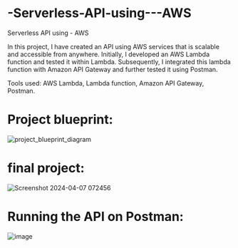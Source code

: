 # **-Serverless-API-using---AWS**
 Serverless API using - AWS

In this project, I have created an API using AWS services that is scalable and accessible from anywhere. Initially, I developed an AWS Lambda function and tested it within Lambda. Subsequently, I integrated this lambda function with Amazon API Gateway and further tested it using Postman.

Tools used: AWS Lambda, Lambda function, Amazon API Gateway, Postman.


# **Project blueprint**:
![project_blueprint_diagram](https://github.com/Rupam200116/-Serverless-API-using---AWS/assets/102980397/091e4dbf-2885-4099-aa2b-54751bfc6800)

# **final project:**
![Screenshot 2024-04-07 072456](https://github.com/Rupam200116/-Serverless-API-using---AWS/assets/102980397/7bad0c69-d401-45c2-94ec-1d74d43a3741)

# **Running the API on Postman:**
![image](https://github.com/Rupam200116/-Serverless-API-using---AWS/assets/102980397/b41cf6eb-9911-43b9-b2f6-0f123da81472)

